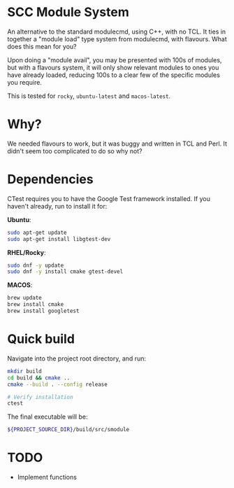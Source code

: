 # SCC Module System
An alternative to the standard modulecmd, using C++, with no TCL. It ties in together
a "module load" type system from modulecmd, with flavours. What does this mean for you?

Upon doing a "module avail", you may be presented with 100s of modules, but with a flavours
system, it will only show relevant modules to ones you have already loaded, reducing 100s to
a clear few of the specific modules you require.

This is tested for `rocky`, `ubuntu-latest` and `macos-latest`.
# Why?
We needed flavours to work, but it was buggy and written in TCL and Perl.
It didn't seem too complicated to do so why not?

# Dependencies
CTest requires you to have the Google Test framework installed. If you haven't already,
run to install it for:

**Ubuntu**:
```sh
sudo apt-get update
sudo apt-get install libgtest-dev
```
**RHEL/Rocky**:
```sh
sudo dnf -y update
sudo dnf -y install cmake gtest-devel
```
**MACOS**:
```sh
brew update
brew install cmake
brew install googletest
```
# Quick build
Navigate into the project root directory, and run:
```sh
mkdir build
cd build && cmake ..
cmake --build . --config release

# Verify installation
ctest
```
The final executable will be:
```sh
${PROJECT_SOURCE_DIR}/build/src/smodule
```

# TODO
- Implement functions
